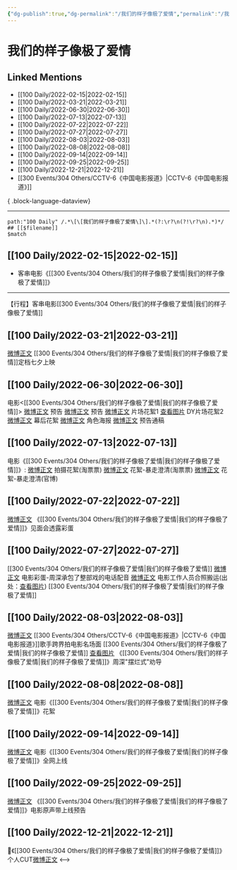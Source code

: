 ```yaml
---
{"dg-publish":true,"dg-permalink":"/我们的样子像极了爱情","permalink":"/我们的样子像极了爱情/","title":"我们的样子像极了爱情","tags":[null],"created":"2022-11-14T16:56:26.000+08:00","updated":"2023-08-24T19:36:53.679+08:00"}
---
```


# 我们的样子像极了爱情

## Linked Mentions
- [[100 Daily/2022-02-15\|2022-02-15]]
- [[100 Daily/2022-03-21\|2022-03-21]]
- [[100 Daily/2022-06-30\|2022-06-30]]
- [[100 Daily/2022-07-13\|2022-07-13]]
- [[100 Daily/2022-07-22\|2022-07-22]]
- [[100 Daily/2022-07-27\|2022-07-27]]
- [[100 Daily/2022-08-03\|2022-08-03]]
- [[100 Daily/2022-08-08\|2022-08-08]]
- [[100 Daily/2022-09-14\|2022-09-14]]
- [[100 Daily/2022-09-25\|2022-09-25]]
- [[100 Daily/2022-12-21\|2022-12-21]]
- [[300 Events/304 Others/CCTV-6《中国电影报道》\|CCTV-6《中国电影报道》]]

{ .block-language-dataview}

---

```expander
path:"100 Daily" /.*\[\[我们的样子像极了爱情\]\].*(?:\r?\n(?!\r?\n).*)*/
## [[$filename]]
$match
```
## [[100 Daily/2022-02-15\|2022-02-15]]
  - 客串电影《[[300 Events/304 Others/我们的样子像极了爱情\|我们的样子像极了爱情]]》
---
【行程】客串电影[[300 Events/304 Others/我们的样子像极了爱情\|我们的样子像极了爱情]]
## [[100 Daily/2022-03-21\|2022-03-21]]
[微博正文](https://m.weibo.cn/5089398497/4749399152395760) [[300 Events/304 Others/我们的样子像极了爱情\|我们的样子像极了爱情]]定档七夕上映

## [[100 Daily/2022-06-30\|2022-06-30]]
电影<[[300 Events/304 Others/我们的样子像极了爱情\|我们的样子像极了爱情]]>
[微博正文](https://weibo.com/1623886424/LA5citf48) 预告
[微博正文](https://weibo.com/1883007604/LA5davwlp) 预告
[微博正文](https://weibo.com/1883007604/LA60g4HCr) 片场花絮1
[查看图片](https://wx1.sinaimg.cn/large/0077fupOgy1h3qoqbs00gj30u01hdwih.jpg) DY片场花絮2
[微博正文](https://weibo.com/1883007604/LA8hVzEOJ) 幕后花絮
[微博正文](https://weibo.com/1883007604/LA76TwTeR) 角色海报
[微博正文](https://weibo.com/6466290670/LA5N6fCx0) 预告通稿
## [[100 Daily/2022-07-13\|2022-07-13]]
电影《[[300 Events/304 Others/我们的样子像极了爱情\|我们的样子像极了爱情]]》:
[微博正文](https://weibo.com/2095820504/LC5aLchbB) 拍摄花絮(淘票票)
[微博正文](https://weibo.com/2095820504/LC7bme4yR) 花絮-暴走澄清(淘票票)
[微博正文](https://weibo.com/1883007604/LC7PyoNCr) 花絮-暴走澄清(官博)
## [[100 Daily/2022-07-22\|2022-07-22]]
[微博正文](https://weibo.com/6091089928/LDtKeiSun) 《[[300 Events/304 Others/我们的样子像极了爱情\|我们的样子像极了爱情]]》见面会透露彩蛋
## [[100 Daily/2022-07-27\|2022-07-27]]
[[300 Events/304 Others/我们的样子像极了爱情\|我们的样子像极了爱情]]
[微博正文](https://m.weibo.cn/1635270132/4795975963775042) 电影彩蛋-周深承包了整部戏的电话配音
[微博正文](https://m.weibo.cn/6030707554/4795618420329214) 电影工作人员合照搬运(出处：[查看图片](https://wx4.sinaimg.cn/large/0088n2Pggy1h4lvsws3jvj30jz0zjq5u.jpg)) [[300 Events/304 Others/我们的样子像极了爱情\|我们的样子像极了爱情]]
## [[100 Daily/2022-08-03\|2022-08-03]]
[微博正文](https://m.weibo.cn/1261788454/4798124767846032) [[300 Events/304 Others/CCTV-6《中国电影报道》\|CCTV-6《中国电影报道》]]歌手跨界拍电影名场面 [[300 Events/304 Others/我们的样子像极了爱情\|我们的样子像极了爱情]]
[查看图片](https://wx4.sinaimg.cn/large/0088n2Pggy1h4u05t3wkcj30u01hdgpe.jpg) 《[[300 Events/304 Others/我们的样子像极了爱情\|我们的样子像极了爱情]]》周深"摆烂式"劝导
## [[100 Daily/2022-08-08\|2022-08-08]]
[微博正文](https://m.weibo.cn/6108895035/4799885443860803) 电影《[[300 Events/304 Others/我们的样子像极了爱情\|我们的样子像极了爱情]]》花絮
## [[100 Daily/2022-09-14\|2022-09-14]]
[微博正文](https://m.weibo.cn/1883007604/4813705394521300) 电影《[[300 Events/304 Others/我们的样子像极了爱情\|我们的样子像极了爱情]]》全网上线
## [[100 Daily/2022-09-25\|2022-09-25]]
[微博正文](http://weibo.com/5248300719/M7psL2bpR) 《[[300 Events/304 Others/我们的样子像极了爱情\|我们的样子像极了爱情]]》电影原声带上线预告
## [[100 Daily/2022-12-21\|2022-12-21]]
🌟《[[300 Events/304 Others/我们的样子像极了爱情\|我们的样子像极了爱情]]》个人CUT[微博正文](https://m.weibo.cn/6466290670/4849253194929663)
<-->
